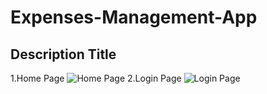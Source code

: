 # Expenses-Management-App
## Description Title
1.Home Page
![Home Page](https://github.com/NikitaJadhav14/Expenses-Management-App/assets/111987307/ca823467-1a98-4311-94da-1f71a3a90c05)
2.Login Page
![Login Page](https://github.com/NikitaJadhav14/Expenses-Management-App/assets/111987307/72c3007c-f8e7-4063-a5db-9181d4cf072c)
